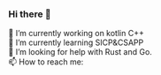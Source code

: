 ### Hi there 👋
🔭 I’m currently working on kotlin C++  
🌱 I’m currently learning SICP&CSAPP  
🤔 I’m looking for help with Rust and Go.  
📫 How to reach me: 

